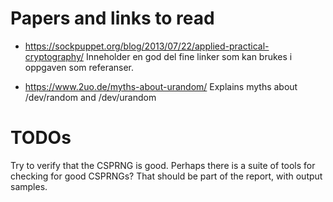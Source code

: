 Papers and links to read
========================

  * https://sockpuppet.org/blog/2013/07/22/applied-practical-cryptography/
    Inneholder en god del fine linker som kan brukes i oppgaven som referanser.

  * https://www.2uo.de/myths-about-urandom/
    Explains myths about /dev/random and /dev/urandom

TODOs
=====

Try to verify that the CSPRNG is good. Perhaps there is a suite of tools for
checking for good CSPRNGs? That should be part of the report, with output
samples.
